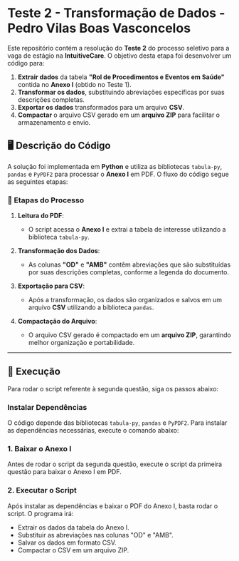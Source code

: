 # Teste 2 - Transformação de Dados - Pedro Vilas Boas Vasconcelos

Este repositório contém a resolução do **Teste 2** do processo seletivo para a vaga de estágio na **IntuitiveCare**. O objetivo desta etapa foi desenvolver um código para:

1. **Extrair dados** da tabela **"Rol de Procedimentos e Eventos em Saúde"** contida no **Anexo I** (obtido no Teste 1).
2. **Transformar os dados**, substituindo abreviações específicas por suas descrições completas.
3. **Exportar os dados** transformados para um arquivo **CSV**.
4. **Compactar** o arquivo CSV gerado em um **arquivo ZIP** para facilitar o armazenamento e envio.

## 🖥️ Descrição do Código

A solução foi implementada em **Python** e utiliza as bibliotecas `tabula-py`, `pandas` e `PyPDF2` para processar o **Anexo I** em PDF. O fluxo do código segue as seguintes etapas:

### 🚀 Etapas do Processo

1. **Leitura do PDF**:  
   - O script acessa o **Anexo I** e extrai a tabela de interesse utilizando a biblioteca `tabula-py`.

2. **Transformação dos Dados**:  
   - As colunas **"OD"** e **"AMB"** contêm abreviações que são substituídas por suas descrições completas, conforme a legenda do documento.

3. **Exportação para CSV**:  
   - Após a transformação, os dados são organizados e salvos em um arquivo **CSV** utilizando a biblioteca `pandas`.

4. **Compactação do Arquivo**:  
   - O arquivo CSV gerado é compactado em um **arquivo ZIP**, garantindo melhor organização e portabilidade.

---

## 📌 Execução

Para rodar o script referente à segunda questão, siga os passos abaixo:

### Instalar Dependências  

O código depende das bibliotecas `tabula-py`, `pandas` e `PyPDF2`. Para instalar as dependências necessárias, execute o comando abaixo:

### 1. Baixar o Anexo I
Antes de rodar o script da segunda questão, execute o script da primeira questão para baixar o Anexo I em PDF.

### 2. Executar o Script
Após instalar as dependências e baixar o PDF do Anexo I, basta rodar o script. O programa irá:

- Extrair os dados da tabela do Anexo I.
- Substituir as abreviações nas colunas "OD" e "AMB".
- Salvar os dados em formato CSV.
- Compactar o CSV em um arquivo ZIP.
